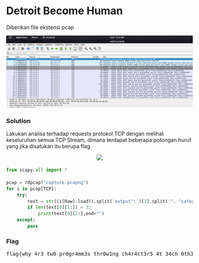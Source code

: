 <h1><b>Detroit Become Human</b></h1>
<p>Diberikan file ekstensi pcap</p>
<p align="center">
       <img src="https://github.com/enomarozi/CTF-Writeup/blob/master/Wireshark/Images/Detroit%20Become%20Human1.png">
</p>
<h3><b>Solution</b></h3>
<p>Lakukan analisa terhadap requests protokol TCP dengan melihat keseluruhan semua TCP Stream, dimana terdapat beberapa potongan huruf yang jika disatukan itu berupa flag</p>
<p align="center">
    <img src="https://github.com/enomarozi/CTF-Writeup/blob/master/Wireshark/Images/Detroit%20Become%20Human2.png">
</p>

```python
from scapy.all import *

pcap = rdpcap("capture.pcapng")
for i in pcap[TCP]:
    try:
        text = str((i[Raw].load)).split('output":')[1].split('", "category":')
        if len(text[0][1:]) < 3:
            print(text[0][2:],end="")
    except:
        pass
````

<h3><b>Flag</b></h3>
<pre>
flag{why_4r3_tw0_pr0gr4mm3s_thr0w1ng_ch4r4ct3r5_4t_34ch_0th3r??}
</pre>

